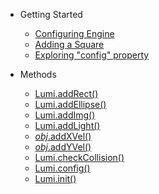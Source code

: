 - Getting Started

  - [Configuring Engine](/#configuring-engine)
  - [Adding a Square](/#adding-a-square)
  - [Exploring "config" property](/#exploring-quotconfigquot-property)

- Methods
  - [Lumi.addRect()](Lumi.addRect.md)
  - [Lumi.addEllipse()](Lumi.addEllipse.md)
  - [Lumi.addImg()](Lumi.addImg.md)
  - [Lumi.addLight()](Lumi.addLight.md)
  - [_obj_.addXVel()](this.addXVel.md)
  - [_obj_.addYVel()](this.addYVel.md)
  - [Lumi.checkCollision()](Lumi.checkCollision.md)
  - [Lumi.config()](Lumi.config.md)
  - [Lumi.init()](Lumi.init.md)